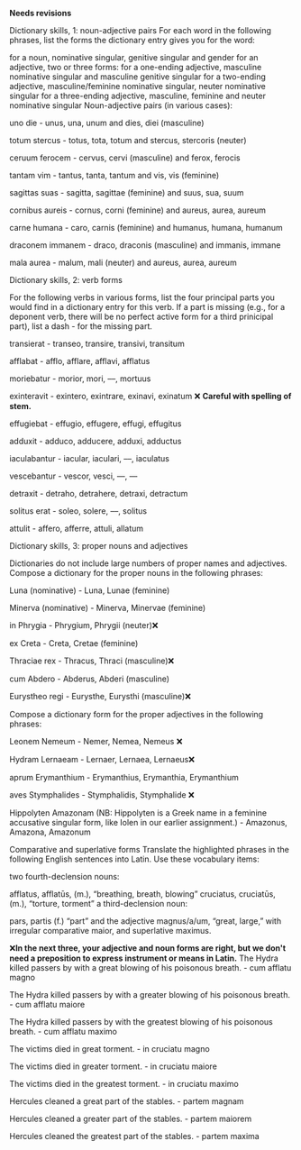 **Needs revisions**

Dictionary skills, 1: noun-adjective pairs
For each word in the following phrases, list the forms the dictionary entry gives you for the word:

for a noun, nominative singular, genitive singular and gender
for an adjective, two or three forms:
for a one-ending adjective, masculine nominative singular and masculine genitive singular
for a two-ending adjective, masculine/feminine nominative singular, neuter nominative singular
for a three-ending adjective, masculine, feminine and neuter nominative singular
Noun-adjective pairs (in various cases):

uno die - unus, una, unum and dies, diei (masculine)

totum stercus - totus, tota, totum and stercus, stercoris (neuter)

ceruum ferocem - cervus, cervi (masculine) and ferox, ferocis

tantam vim - tantus, tanta, tantum and vis, vis (feminine)

sagittas suas - sagitta, sagittae (feminine) and suus, sua, suum

cornibus aureis - cornus, corni (feminine) and aureus, aurea, aureum

carne humana - caro, carnis (feminine) and humanus, humana, humanum

draconem immanem - draco, draconis (masculine) and immanis, immane

mala aurea - malum, mali (neuter) and aureus, aurea, aureum

Dictionary skills, 2: verb forms

For the following verbs in various forms, list the four principal parts you would find in a dictionary entry for this verb. 
If a part is missing (e.g., for a deponent verb, there will be no perfect active form for a third prinicipal part), list a dash - for the missing part.

transierat - transeo, transire, transivi, transitum

afflabat - afflo, afflare, afflavi, afflatus

moriebatur - morior, mori, ––, mortuus

exinteravit - exintero, exintrare, exinavi, exinatum  ❌ **Careful with spelling of stem.**

effugiebat - effugio, effugere, effugi, effugitus

adduxit - adduco, adducere, adduxi, adductus

iaculabantur - iacular, iaculari, ––, iaculatus

vescebantur - vescor, vesci, ––, ––

detraxit - detraho, detrahere, detraxi, detractum

solitus erat - soleo, solere, ––, solitus

attulit - affero, afferre, attuli, allatum

Dictionary skills, 3: proper nouns and adjectives

Dictionaries do not include large numbers of proper names and adjectives. Compose a dictionary for the proper nouns in the following phrases:

Luna (nominative) - Luna, Lunae (feminine)

Minerva (nominative) - Minerva, Minervae (feminine)

in Phrygia - Phrygium, Phrygii (neuter)❌

ex Creta - Creta, Cretae (feminine)

Thraciae rex - Thracus, Thraci (masculine)❌

cum Abdero - Abderus, Abderi (masculine)

Eurystheo regi - Eurysthe, Eurysthi (masculine)❌

Compose a dictionary form for the proper adjectives in the following phrases:

Leonem Nemeum - Nemer, Nemea, Nemeus  ❌

Hydram Lernaeam - Lernaer, Lernaea, Lernaeus❌

aprum Erymanthium - Erymanthius, Erymanthia, Erymanthium

aves Stymphalides - Stymphalidis, Stymphalide ❌

Hippolyten Amazonam (NB: Hippolyten is a Greek name in a feminine accusative singular form, like Iolen in our earlier assignment.) - Amazonus, Amazona, Amazonum

Comparative and superlative forms
Translate the highlighted phrases in the following English sentences into Latin. Use these vocabulary items:

two fourth-declension nouns:

afflatus, afflatūs, (m.), “breathing, breath, blowing”
cruciatus, cruciatūs, (m.), “torture, torment”
a third-declension noun:

pars, partis (f.) “part”
and the adjective magnus/a/um, “great, large,” with irregular comparative maior, and superlative maximus.

❌**In the next three, your adjective and noun forms are right, but we don't need a preposition to express instrument or means in Latin.**
The Hydra killed passers by with a great blowing of his poisonous breath. - cum afflatu magno 

The Hydra killed passers by with a greater blowing of his poisonous breath. - cum afflatu maiore

The Hydra killed passers by with the greatest blowing of his poisonous breath. - cum afflatu maximo

The victims died in great torment. - in cruciatu magno

The victims died in greater torment. - in cruciatu maiore

The victims died in the greatest torment. - in cruciatu maximo

Hercules cleaned a great part of the stables. - partem magnam

Hercules cleaned a greater part of the stables. - partem maiorem

Hercules cleaned the greatest part of the stables. - partem maxima

